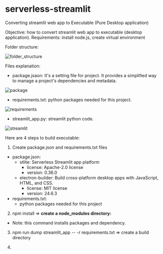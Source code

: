 # serverless-streamlit
Converting streamlit web app to Executable (Pure Desktop application)

Objective: how to convert streamlit web app to executable (desktop application).
Requirements: install node.js, create virtual environment

Folder structure:

![folder_structure](https://github.com/RickyChenTaiwan/serverless-streamlit/assets/42162312/924b7ffc-34c3-40d5-b16b-4051c2e16546)

Files explanation:

* package.jsaon: It's a setting file for project. It provides a simplified way to manage a project's dependencies and metadata.

![package](https://github.com/RickyChenTaiwan/serverless-streamlit/assets/42162312/00443754-1285-45a0-80c6-6a3b01c74e0a)

  
* requirements.txt: python packages needed for this project.

![requirements](https://github.com/RickyChenTaiwan/serverless-streamlit/assets/42162312/eaece435-a318-43d4-bbf4-5697a18d5af2)
* streamlit_app.py: streamlit python code.

![streamlit](https://github.com/RickyChenTaiwan/serverless-streamlit/assets/42162312/a8aa8202-cdcb-457e-84ce-6888893cd8b9)

Here are 4 steps to build executable:
1. Create package.json and requirements.txt files
* package.json:
  * stlite: Serverless Streamlit app platform <br />
    * license: Apache-2.0 license <br />
    * version: 0.36.0
  * electron-builder: Build cross-platform desktop apps with JavaScript, HTML, and CSS.
    * license: MIT license
    * version: 24.6.3
* requirements.txt:
  * python packages needed for this project

2. npm install => **create a node_modules directory:**
  * Note: this command installs packages and dependency.
3. npm run dump streamlit_app -- -r requirements.txt => create a build directory

4.
